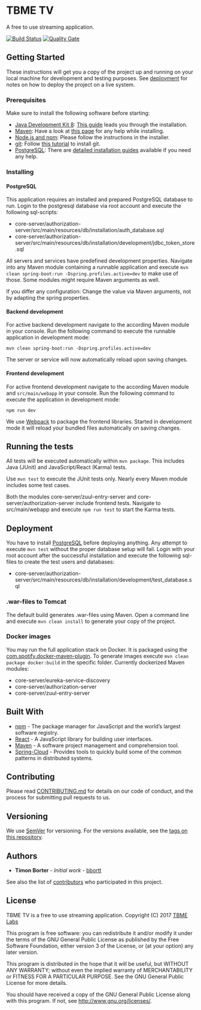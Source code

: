 # TBME TV

A free to use streaming application.

[![Build Status](https://travis-ci.org/tbmelabs/tbme-tv.svg?branch=master)](https://travis-ci.org/tbmelabs/tbme-tv)
[![Quality Gate](https://sonarcloud.io/api/badges/gate?key=https://sonarcloud.io/api/badges/gate?key=ch.tbmelabs:tv:master)](https://sonarcloud.io/dashboard/index/ch.tbmelabs:tv:master)

## Getting Started

These instructions will get you a copy of the project up and running on your local machine for development and testing purposes. See [deployment](https://github.com/tbmelabs/tbme-tv/tree/master#deployment) for notes on how to deploy the project on a live system.

### Prerequisites

Make sure to install the following software before starting:

* [Java Development Kit 8](http://www.oracle.com/technetwork/java/javase/downloads/jdk8-downloads-2133151.html): [This guide](https://docs.oracle.com/javase/8/docs/technotes/guides/install/install_overview.html) leads you through the installation.
* [Maven](https://maven.apache.org/download.cgi): Have a look at [this page](https://maven.apache.org/install.html) for any help while installing.
* [Node.js and npm](https://nodejs.org/en/download): Please follow the instructions in the installer.
* [git](https://git-scm.com/downloads): Follow [this tutorial](https://git-scm.com/book/en/v2/Getting-Started-Installing-Git) to install git.
* [PostgreSQL](https://www.postgresql.org/download): There are [detailed installation guides](https://wiki.postgresql.org/wiki/Detailed_installation_guides) available if you need any help.

### Installing

#### PostgreSQL

This application requires an installed and prepared PostgreSQL database to run. Login to the postgresql database via root account and execute the following sql-scripts:

* core-server/authorization-server/src/main/resources/db/installation/auth_database.sql
* core-server/authorization-server/src/main/resources/db/installation/development/jdbc_token_store.sql

All servers and services have predefined development properties. Navigate into any Maven module containing a runnable application and execute `mvn clean spring-boot:run -Dspring.profiles.active=dev` to make use of those. Some modules might require Maven arguments as well.

If you differ any configuration: Change the value via Maven arguments, not by adapting the spring properties.

#### Backend development

For active backend development navigate to the according Maven module in your console. Run the following command to execute the runnable application in development mode:

```
mvn clean spring-boot:run -Dspring.profiles.active=dev
```

The server or service will now automatically reload upon saving changes.

#### Frontend development

For active frontend development navigate to the according Maven module and `src/main/webapp` in your console. Run the following command to execute the application in development mode:

```
npm run dev
```

We use [Webpack](https://webpack.js.org/) to package the frontend libraries. Started in development mode it will reload your bundled files automatically on saving changes.

## Running the tests

All tests will be executed automatically within `mvn package`. This includes Java (JUnit) and JavaScript/React (Karma) tests.

Use `mvn test` to execute the JUnit tests only. Nearly every Maven module includes some test cases.

Both the modules core-server/zuul-entry-server and core-server/authorization-server include frontend tests. Navigate to src/main/webapp and execute `npm run test` to start the Karma tests.

<!--
### Break down into end to end tests

Explain what these tests test and why

```
Give an example
```

### And coding style tests

Explain what these tests test and why

```
Give an example
```
-->

## Deployment

You have to install [PostgreSQL](https://www.postgresql.org/) before deploying anything. Any attempt to execute `mvn test` without the proper database setup will fail. Login with your root account after the successful installation and execute the following sql-files to create the test users and databases:

* core-server/authorization-server/src/main/resources/db/installation/development/test_database.sql

### .war-files to Tomcat

The default build generates .war-files using Maven. Open a command line and execute `mvn clean install` to generate your copy of the project.

### Docker images

You may run the full application stack on Docker. It is packaged using the [com.spotify.docker-maven-plugin](https://mvnrepository.com/artifact/io.fabric8/docker-maven-plugin). To generate images execute `mvn clean package docker:build` in the specific folder. Currently dockerized Maven modules:

* core-server/eureka-service-discovery
* core-server/authorization-server
* core-server/zuul-entry-server

## Built With

* [npm](https://www.npmjs.com/) - The package manager for JavaScript and the world’s largest software registry.
* [React](https://reactjs.org/) - A JavaScript library for building user interfaces.
* [Maven](https://maven.apache.org/) - A software project management and comprehension tool.
* [Spring-Cloud](https://projects.spring.io/spring-cloud/) - Provides tools to quickly build some of the common patterns in distributed systems.

## Contributing

Please read [CONTRIBUTING.md](https://github.com/tbmelabs/tbme-tv/blob/master/CONTRIBUTING.md) for details on our code of conduct, and the process for submitting pull requests to us.

## Versioning

We use [SemVer](http://semver.org/) for versioning. For the versions available, see the [tags on this repository](https://github.com/tbmelabs/tbme-tv/tags). 

## Authors

* **Timon Borter** - *Initial work* - [bbortt](https://github.com/bbortt)

See also the list of [contributors](https://github.com/tbmelabs/tbme-tv/contributors) who participated in this project.

## License

TBME TV is a free to use streaming application.
Copyright (C) 2017 [TBME Labs](https://tbmelabs.ch)

This program is free software: you can redistribute it and/or modify
it under the terms of the GNU General Public License as published by
the Free Software Foundation, either version 3 of the License, or
(at your option) any later version.

This program is distributed in the hope that it will be useful,
but WITHOUT ANY WARRANTY; without even the implied warranty of
MERCHANTABILITY or FITNESS FOR A PARTICULAR PURPOSE.  See the
GNU General Public License for more details.

You should have received a copy of the GNU General Public License
along with this program.  If not, see <http://www.gnu.org/licenses/>.

<!--
## Acknowledgments

* Hat tip to anyone who's code was used
* Inspiration
* etc
-->
